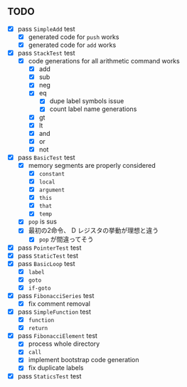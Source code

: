 ## TODO
- [x] pass `SimpleAdd` test
    - [x] generated code for `push` works
    - [x] generated code for `add` works
- [x] pass `StackTest` test
    - [x] code generations for all arithmetic command works
        - [x] add
        - [x] sub
        - [x] neg
        - [x] eq
            - [x] dupe label symbols issue
            - [x] count label name generations
        - [x] gt
        - [x] lt
        - [x] and
        - [x] or
        - [x] not
- [x] pass `BasicTest` test
    - [x] memory segments are properly considered
        - [x] `constant`
        - [x] `local`
        - [x] `argument`
        - [x] `this`
        - [x] `that`
        - [x] `temp`
    - [x] `pop` is sus
    - [x] 最初の2命令、 D レジスタの挙動が理想と違う
        - [x] `pop` が間違ってそう
- [x] pass `PointerTest` test
- [x] pass `StaticTest` test
- [x] pass `BasicLoop` test
    - [x] `label`
    - [x] `goto`
    - [x] `if-goto`
- [x] pass `FibonacciSeries` test
    - [x] fix comment removal
- [x] pass `SimpleFunction` test
    - [x] `function`
    - [x] `return`
- [x] pass `FibonacciElement` test
    - [x] process whole directory
    - [x] `call`
    - [x] implement bootstrap code generation
    - [x] fix duplicate labels
- [x] pass `StaticsTest` test
